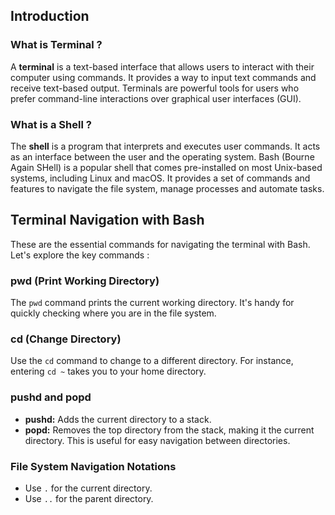 ## Introduction

### What is Terminal ?

A **terminal** is a text-based interface that allows users to interact with their computer using commands. It provides a way to input text commands and receive text-based output. Terminals are powerful tools for users who prefer command-line interactions over graphical user interfaces (GUI).

### What is a Shell ?

The **shell** is a program that interprets and executes user commands. It acts as an interface between the user and the operating system. Bash (Bourne Again SHell) is a popular shell that comes pre-installed on most Unix-based systems, including Linux and macOS. It provides a set of commands and features to navigate the file system, manage processes and automate tasks.

## Terminal Navigation with Bash

These are the essential commands for navigating the terminal with Bash. Let's explore the key commands :

### pwd (Print Working Directory)

The `pwd` command prints the current working directory. It's handy for quickly checking where you are in the file system.

### cd (Change Directory)

Use the `cd` command to change to a different directory. For instance, entering `cd ~` takes you to your home directory.

### pushd and popd

- **pushd:** Adds the current directory to a stack.
- **popd:** Removes the top directory from the stack, making it the current directory. This is useful for easy navigation between directories.

### File System Navigation Notations

- Use `.` for the current directory.
- Use `..` for the parent directory.

